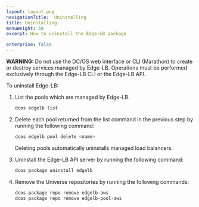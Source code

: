 ```yaml
---
layout: layout.pug
navigationTitle:  Uninstalling
title: Uninstalling
menuWeight: 50
excerpt: How to uninstall the Edge-LB package

enterprise: false
---
```


<p class="message--warning"><strong>WARNING: </strong>Do not use the DC/OS web interface or CLI (Marathon) to create or destroy services managed by Edge-LB. Operations must be performed exclusively through the Edge-LB CLI or the Edge-LB API.</p>

To uninstall Edge-LB:
1. List the pools which are managed by Edge-LB.

    ```bash
    dcos edgelb list
    ```

1. Delete each pool returned from the list command in the previous step by running the following command:

    ```bash
    dcos edgelb pool delete <name>
    ```
    Deleting pools automatically uninstalls managed load balancers.

1. Uninstall the Edge-LB API server by running the following command:

    ```bash
    dcos package uninstall edgelb
    ```

1. Remove the Universe repositories by running the following commands:

    ```bash
    dcos package repo remove edgelb-aws
    dcos package repo remove edgelb-pool-aws
    ```